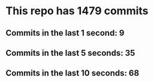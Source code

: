 # This repo has 1479 commits

## Commits in the last 1 second: 9
## Commits in the last 5 seconds: 35
## Commits in the last 10 seconds: 68
